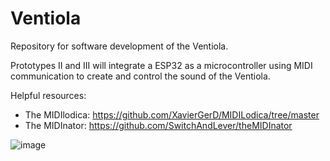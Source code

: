# Ventiola
Repository for software development of the Ventiola. 

Prototypes II and III will integrate a ESP32 as a microcontroller using MIDI communication to create and control the sound of the Ventiola. 

Helpful resources: 
- The MIDIlodica: https://github.com/XavierGerD/MIDILodica/tree/master
- The MIDInator: https://github.com/SwitchAndLever/theMIDInator

![image](https://github.com/ParisBriggs/Ventiola/assets/90876681/e1709cca-bd68-4b97-b50a-7150b978a592)
